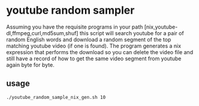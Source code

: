 # youtube random sampler 
Assuming you have the requisite programs in your path [nix,youtube-dl,ffmpeg,curl,md5sum,shuf] this script will search youtube for a pair of random English words and download a random segment of the top matching youtube video (if one is found). The program generates a nix expression that performs the download so you can delete the video file and still have a record of how to get the same video segment from youtube again byte for byte.

## usage
```shell
./youtube_random_sample_nix_gen.sh 10
```
